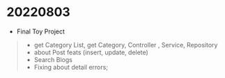 # 20220803

- Final Toy Project
> - get Category List, get Category, Controller , Service, Repository
> - about Post feats (insert, update, delete)
> - Search Blogs
> - Fixing about detail errors;
